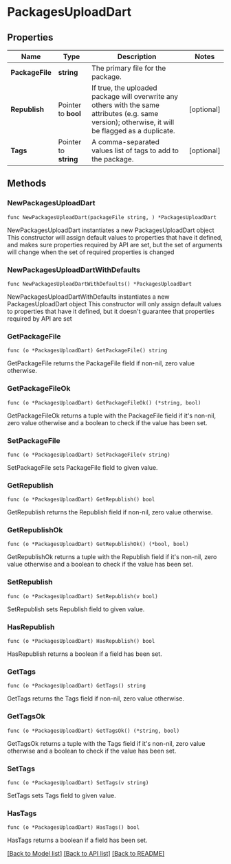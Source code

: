 # PackagesUploadDart

## Properties

Name | Type | Description | Notes
------------ | ------------- | ------------- | -------------
**PackageFile** | **string** | The primary file for the package. | 
**Republish** | Pointer to **bool** | If true, the uploaded package will overwrite any others with the same attributes (e.g. same version); otherwise, it will be flagged as a duplicate. | [optional] 
**Tags** | Pointer to **string** | A comma-separated values list of tags to add to the package. | [optional] 

## Methods

### NewPackagesUploadDart

`func NewPackagesUploadDart(packageFile string, ) *PackagesUploadDart`

NewPackagesUploadDart instantiates a new PackagesUploadDart object
This constructor will assign default values to properties that have it defined,
and makes sure properties required by API are set, but the set of arguments
will change when the set of required properties is changed

### NewPackagesUploadDartWithDefaults

`func NewPackagesUploadDartWithDefaults() *PackagesUploadDart`

NewPackagesUploadDartWithDefaults instantiates a new PackagesUploadDart object
This constructor will only assign default values to properties that have it defined,
but it doesn't guarantee that properties required by API are set

### GetPackageFile

`func (o *PackagesUploadDart) GetPackageFile() string`

GetPackageFile returns the PackageFile field if non-nil, zero value otherwise.

### GetPackageFileOk

`func (o *PackagesUploadDart) GetPackageFileOk() (*string, bool)`

GetPackageFileOk returns a tuple with the PackageFile field if it's non-nil, zero value otherwise
and a boolean to check if the value has been set.

### SetPackageFile

`func (o *PackagesUploadDart) SetPackageFile(v string)`

SetPackageFile sets PackageFile field to given value.


### GetRepublish

`func (o *PackagesUploadDart) GetRepublish() bool`

GetRepublish returns the Republish field if non-nil, zero value otherwise.

### GetRepublishOk

`func (o *PackagesUploadDart) GetRepublishOk() (*bool, bool)`

GetRepublishOk returns a tuple with the Republish field if it's non-nil, zero value otherwise
and a boolean to check if the value has been set.

### SetRepublish

`func (o *PackagesUploadDart) SetRepublish(v bool)`

SetRepublish sets Republish field to given value.

### HasRepublish

`func (o *PackagesUploadDart) HasRepublish() bool`

HasRepublish returns a boolean if a field has been set.

### GetTags

`func (o *PackagesUploadDart) GetTags() string`

GetTags returns the Tags field if non-nil, zero value otherwise.

### GetTagsOk

`func (o *PackagesUploadDart) GetTagsOk() (*string, bool)`

GetTagsOk returns a tuple with the Tags field if it's non-nil, zero value otherwise
and a boolean to check if the value has been set.

### SetTags

`func (o *PackagesUploadDart) SetTags(v string)`

SetTags sets Tags field to given value.

### HasTags

`func (o *PackagesUploadDart) HasTags() bool`

HasTags returns a boolean if a field has been set.


[[Back to Model list]](../README.md#documentation-for-models) [[Back to API list]](../README.md#documentation-for-api-endpoints) [[Back to README]](../README.md)


